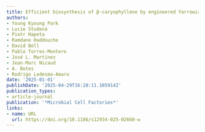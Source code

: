 ```yaml
---
title: Efficient biosynthesis of β-caryophyllene by engineered Yarrowia lipolytica
authors:
- Young Kyoung Park
- Lucie Studená
- Piotr Hapeta
- Ramdane Haddouche
- David Bell
- Pablo Torres-Montero
- José L. Martínez
- Jean‐Marc Nicaud
- A. Botes
- Rodrigo Ledesma‐Amaro
date: '2025-01-01'
publishDate: '2025-04-29T16:28:11.105914Z'
publication_types:
- article-journal
publication: '*Microbial Cell Factories*'
links:
- name: URL
  url: https://doi.org/10.1186/s12934-025-02660-w
---
```

